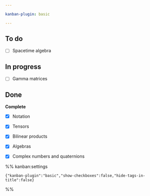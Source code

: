```yaml
---

kanban-plugin: basic

---
```


## To do

- [ ] Spacetime algebra


## In progress

- [ ] Gamma matrices


## Done

**Complete**
- [x] Notation
- [x] Tensors
- [x] Bilinear products
- [x] Algebras
- [x] Complex numbers and quaternions




%% kanban:settings
```
{"kanban-plugin":"basic","show-checkboxes":false,"hide-tags-in-title":false}
```
%%